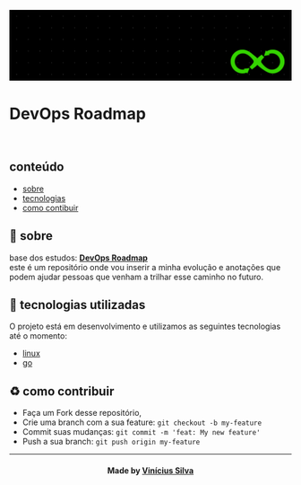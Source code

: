 <p align="center">
  <img src=".src/devops.png" alt="banner" />
</p>

<p align="center">
  <h1><b>DevOps Roadmap</b></h1>
</p>

<br />

## conteúdo

- [sobre](#sobre)
- [tecnologias](#tecnologias)
- [como contibuir](#como-contribuir)

<a id="sobre"></a>

## :bookmark: sobre

base dos estudos: <strong><a href="https://roadmap.sh/devops">DevOps Roadmap</a></strong> <br/> 
este é um repositório onde vou inserir a minha evolução e anotações que podem ajudar pessoas que venham a trilhar esse caminho no futuro.

<a id="tecnologias-utilizadas"></a>

## :rocket: tecnologias utilizadas

O projeto está em desenvolvimento e utilizamos as seguintes tecnologias até o momento:

- [linux](https://www.linux.org/)
- [go](https://go.dev/)


<a id="como-contribuir"></a>

## :recycle: como contribuir

- Faça um Fork desse repositório,
- Crie uma branch com a sua feature: `git checkout -b my-feature`
- Commit suas mudanças: `git commit -m 'feat: My new feature'`
- Push a sua branch: `git push origin my-feature`

---

<h4 align=center>Made by <a href="https://linktr.ee/bl4cktux89">Vinícius Silva</a></h4>

